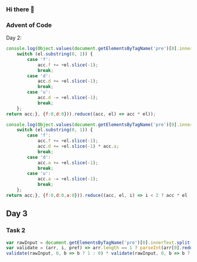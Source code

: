 ### Hi there 👋

### Advent of Code
Day 2:  
```javascript
console.log(Object.values(document.getElementsByTagName('pre')[0].innerText.split('\n').reduce((acc, el) => {
    switch (el.substring(0, 1)) {
        case 'f':
			acc.f += +el.slice(-1);
			break;
        case 'd':
			acc.d += +el.slice(-1);
            break;
        case 'u':
			acc.d -= +el.slice(-1);
			break;
    };
return acc;}, {f:0,d:0})).reduce((acc, el) => acc * el));
```
```javascript
console.log(Object.values(document.getElementsByTagName('pre')[0].innerText.split('\n').reduce((acc, el) => {
    switch (el.substring(0, 1)) {
        case 'f':
			acc.f += +el.slice(-1);
            acc.d += +el.slice(-1) * acc.a;
			break;
        case 'd':
			acc.a += +el.slice(-1);
            break;
        case 'u':
			acc.a -= +el.slice(-1);
			break;
    };
return acc;}, {f:0,d:0,a:0})).reduce((acc, el, i) => i < 2 ? acc * el : acc));
```

## Day 3
### Task 2
```javascript
var rawInput = document.getElementsByTagName('pre')[0].innerText.split('\n').map(el => Array.from(el));
var validate = (arr, i, pref) => arr.length == 1 ? parseInt(arr[0].reduce((acc, el) => acc += el, ''), 2) : validate(arr.filter(el => +el[i] == pref(arr.reduce((acc, el) => acc + +el[i], 0) >= arr.length / 2)), ++i, pref);
validate(rawInput, 0, b => b ? 1 : 0) * validate(rawInput, 0, b => b ? 0 : 1);
```

<!--
**ign3u5/ign3u5** is a ✨ _special_ ✨ repository because its `README.md` (this file) appears on your GitHub profile.

Here are some ideas to get you started:

- 🔭 I’m currently working on ...
- 🌱 I’m currently learning ...
- 👯 I’m looking to collaborate on ...
- 🤔 I’m looking for help with ...
- 💬 Ask me about ...
- 📫 How to reach me: ...
- 😄 Pronouns: ...
- ⚡ Fun fact: ...
-->
